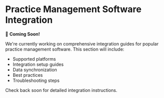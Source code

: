 # Practice Management Software Integration

🚧 **Coming Soon!**

We're currently working on comprehensive integration guides for popular practice management software. This section will include:

- Supported platforms
- Integration setup guides
- Data synchronization
- Best practices
- Troubleshooting steps

Check back soon for detailed integration instructions.

